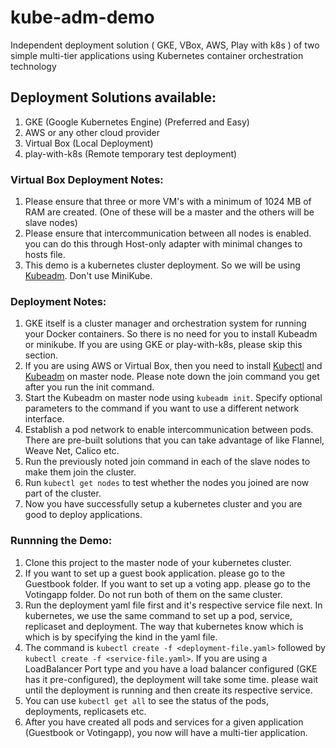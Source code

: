 # kube-adm-demo
Independent deployment solution ( GKE, VBox, AWS, Play with k8s ) of two simple multi-tier applications using Kubernetes container orchestration technology

## Deployment Solutions available:

1. GKE (Google Kubernetes Engine) (Preferred and Easy)
2. AWS or any other cloud provider
3. Virtual Box (Local Deployment)
4. play-with-k8s (Remote temporary test deployment)

### Virtual Box Deployment Notes:
1. Please ensure that three or more VM's with a minimum of 1024 MB of RAM are created. (One of these will be a master and the others will be slave nodes)
2. Please ensure that intercommunication between all nodes is enabled. you can do this through Host-only adapter with minimal changes to hosts file.
3. This demo is a kubernetes cluster deployment. So we will be using [Kubeadm](https://kubernetes.io/docs/setup/independent/create-cluster-kubeadm/). Don't use MiniKube.

### Deployment Notes:
1. GKE itself is a cluster manager and orchestration system for running your Docker containers. So there is no need for you to install Kubeadm or minikube. If you are using GKE or play-with-k8s, please skip this section.
2. If you are using AWS or Virtual Box, then you need to install [Kubectl](https://kubernetes.io/docs/tasks/tools/install-kubectl/#install-kubectl) and [Kubeadm](https://kubernetes.io/docs/setup/independent/create-cluster-kubeadm/) on master node. Please note down the join command you get after you run the init command. 
3. Start the Kubeadm on master node using `kubeadm init`. Specify optional parameters to the command if you want to use a different network interface.
4. Establish a pod network to enable intercommunication between pods. There are pre-built solutions that you can take advantage of like Flannel, Weave Net, Calico etc.
5. Run the previously noted join command in each of the slave nodes to make them join the cluster.
6. Run `kubectl get nodes` to test whether the nodes you joined are now part of the cluster.
7. Now you have successfully setup a kubernetes cluster and you are good to deploy applications.

### Runnning the Demo:
1. Clone this project to the master node of your kubernetes cluster.
2. If you want to set up a guest book application. please go to the Guestbook folder. If you want to set up a voting app. please go to the Votingapp folder. Do not run both of them on the same cluster.
3. Run the deployment yaml file first and it's respective service file next. In kubernetes, we use the same command to set up a pod, service, replicaset and deployment. The way that kubernetes know which is which is by specifying the kind in the yaml file. 
4. The command is `kubectl create -f <deployment-file.yaml>` followed by `kubectl create -f <service-file.yaml>`. If you are using a LoadBalancer Port type and you have a load balancer configured (GKE has it pre-configured), the deployment will take some time. please wait until the deployment is running and then create its respective service.
5. You can use `kubectl get all` to see the status of the pods, deployments, replicasets etc.
6. After you have created all pods and services for a given application (Guestbook or Votingapp), you now will have a multi-tier application.

